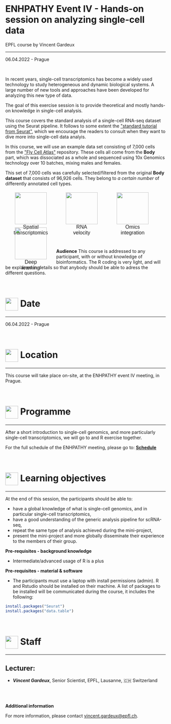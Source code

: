 # ENHPATHY Event IV - Hands-on session on analyzing single-cell data
EPFL course by Vincent Gardeux

***

06.04.2022 - Prague

<br/>

In recent years, single-cell transcriptomics has become a widely used technology to study heterogeneous and dynamic biological systems. A large number of new tools and approaches have been developed for analyzing this new type of data.

The goal of this exercise session is to provide theoretical and mostly hands-on knowledge in single-cell analysis.

This course covers the standard analysis of a single-cell RNA-seq dataset using the Seurat pipeline.
It follows to some extent the ["standard tutorial from Seurat"](https://satijalab.org/seurat/articles/pbmc3k_tutorial.html), which we encourage the readers to consult when they want to dive more into single-cell data analyis.

In this course, we will use an example data set consisting of 7,000 cells from the ["Fly Cell Atlas"](https://flycellatlas.org/) repository. These cells all come from the **Body** part, which was dissociated as a whole and sequenced using 10x Genomics technology over 10 batches, mixing males and females.

This set of 7,000 cells was carefully selected/filtered from the original **Body dataset** that consists of 96,926 cells. They belong to *a certain number* of differently annotated cell types.

<div style="width:100%; height:150px; text-align: center">

  <a href="/single-cell_sib_scilifelab_2021/project_spatial/README.html">
  <div class="zoom" style="width:150px;height:100px;padding:5px 5px;font-size:12pt;font-family:Helvetica;float:left;text-align:center;">
  <img border="0" height="100px" src="logos/spatial_transcriptomics.png"><br/>
  Spatial<br/>transcriptomics
  </div>
  </a>

  <a href="/single-cell_sib_scilifelab_2021/project_velocity/README.html">
  <div class="zoom" style="width:150px;height:100px;padding:5px 5px;font-size:12pt;font-family:Helvetica;float:left;text-align:center;">
  <img border="0" height="100px"  src="logos/rna_velocity.png"><br/>
  RNA<br/>velocity
  </div>
  </a>

  <a href="/single-cell_sib_scilifelab_2021/project_omics/README.html">
  <div class="zoom" style="width:150px;height:100px;padding:5px 5px;font-size:12pt;font-family:Helvetica;float:left;text-align:center;">
  <img border="0" height="100px"  src="logos/omics_integration.png"><br/>
  Omics<br/>integration
  </div>
  </a>

  <a href="/single-cell_sib_scilifelab_2021/project_dnn/README.html">
  <div class="zoom" style="width:150px;height:100px;padding:5px 5px;font-size:12pt;font-family:Helvetica;float:left;text-align:center;">
  <img border="0" height="100px" src="logos/deep_learning.png"><br/>
  Deep<br/>learning
  </div>
  </a>

</div>

<br/>

**Audience**
This course is addressed to any participant, with or without knowledge of bioinformatics. The R coding is very light, and will be explained in details so that anybody should be able to adress the different questions.

<br/>

# <img border="0" src="https://www.svgrepo.com/show/20800/event-date-and-time-symbol.svg" width="40" height="40" style="vertical-align:middle;"> Date

***

06.04.2022 - Prague

<br/>

# <img border="0" src="https://www.svgrepo.com/show/4199/placeholder-on-a-map.svg" width="40" height="40" style="vertical-align:middle;"> Location

***

This course will take place on-site, at the ENHPATHY event IV meeting, in Prague.


<br/>

# <img border="0" src="https://www.svgrepo.com/show/158264/schedule.svg" width="40" height="40" style="vertical-align:middle;"> Programme

***

After a short introduction to single-cell genomics, and more particularly single-cell transcriptomics, we will go to and R exercise together.

For the full schedule of the ENHPATHY meeting, please go to: **[Schedule](ENHPATHY-Event-IV-Program.pdf)**

<br/>

# <img border="0" src="https://www.svgrepo.com/show/410/list.svg" width="40" height="40" style="vertical-align:middle;"> Learning objectives

***

At the end of this session, the participants should be able to:
- have a global knowledge of what is single-cell genomics, and in particular single-cell transcriptomics,
- have a good understanding of the generic analysis pipeline for scRNA-seq,
- repeat the same type of analysis achieved during the mini-project,
- present the mini-project and more globally disseminate their experience to the members of their group.


**Pre-requisites - background knowledge**
- Intermediate/advanced usage of R is a plus

**Pre-requisites - material & software**
- The participants must use a laptop with install permissions (admin). R and Rstudio should be installed on their machine. A list of packages to be installed will be communicated during the course, it includes the following:
```r
install.packages("Seurat")
install.packages("data.table")
```

<br/>

# <img border="0" src="https://www.svgrepo.com/show/38706/group-of-people.svg" width="40" height="40" style="vertical-align:middle;"> Staff

***

## Lecturer:

- __*Vincent Gardeux*__, Senior Scientist, EPFL, Lausanne, 🇨🇭 Switzerland

<br/>
<br/>

**Additional information**

For more information, please contact [vincent.gardeux@epfl.ch](mailto://vincent.gardeux@epfl.ch).

